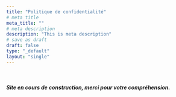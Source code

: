 ```yaml
---
title: "Politique de confidentialité"
# meta title
meta_title: ""
# meta description
description: "This is meta description"
# save as draft
draft: false
type: "_default"
layout: "single"
---
```

<br>
<h5>Site en cours de construction, merci pour votre compréhension.</h5>

<!-- #### Responsibility of Contributors
Les informations recueillies dans le questionnaire sont enregistrées dans un fichier informatisé par SYLLA Valentin. La base légale du traitement est [base légale du traitement].

Les données marquées par un astérisque dans le questionnaire doivent obligatoirement être fournies. Dans le cas contraire, [préciser les conséquences éventuelles en cas de non-fourniture des données].

Les données collectées seront communiquées aux seuls destinataires suivants : [destinataires des données].

Elles sont conservées pendant [durée de conservation des données prévue par le responsable du traitement ou critères permettant de la déterminer].

Vous pouvez accéder aux données vous concernant, les rectifier, demander leur effacement ou exercer votre droit à la limitation du traitement de vos données. (en fonction de la base légale du traitement, mentionner également : Vous pouvez retirer à tout moment votre consentement au traitement de vos données ; Vous pouvez également vous opposer au traitement de vos données ; Vous pouvez également exercer votre droit à la portabilité de vos données)

Consultez le site cnil.fr pour plus d’informations sur vos droits.

Pour exercer ces droits ou pour toute question sur le traitement de vos données dans ce dispositif, vous pouvez contacter (le cas échéant, notre délégué à la protection des données ou le service chargé de l’exercice de ces droits) : [adresse électronique, postale, coordonnées téléphoniques, etc.] 

Si vous estimez, après nous avoir contactés, que vos droits « Informatique et Libertés » ne sont pas respectés, vous pouvez adresser une réclamation à la CNIL. -->
